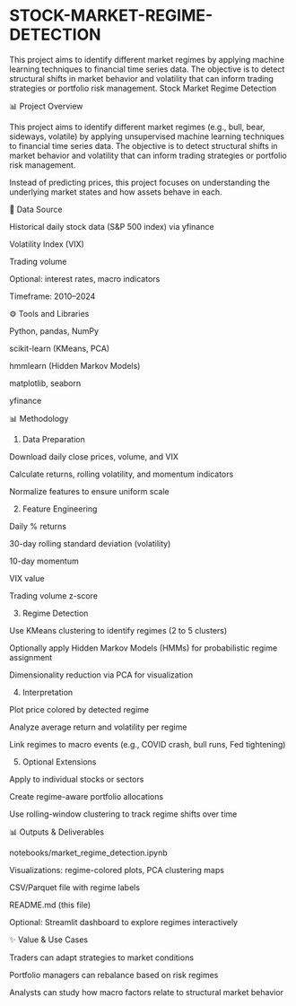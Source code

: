 # STOCK-MARKET-REGIME-DETECTION
This project aims to identify different market regimes by applying machine learning techniques to financial time series data. The objective is to detect structural shifts in market behavior and volatility that can inform trading strategies or portfolio risk management.
Stock Market Regime Detection

📊 Project Overview

This project aims to identify different market regimes (e.g., bull, bear, sideways, volatile) by applying unsupervised machine learning techniques to financial time series data. The objective is to detect structural shifts in market behavior and volatility that can inform trading strategies or portfolio risk management.

Instead of predicting prices, this project focuses on understanding the underlying market states and how assets behave in each.

📂 Data Source

Historical daily stock data (S&P 500 index) via yfinance

Volatility Index (VIX)

Trading volume

Optional: interest rates, macro indicators

Timeframe: 2010–2024

⚙️ Tools and Libraries

Python, pandas, NumPy

scikit-learn (KMeans, PCA)

hmmlearn (Hidden Markov Models)

matplotlib, seaborn

yfinance

📊 Methodology

1. Data Preparation

Download daily close prices, volume, and VIX

Calculate returns, rolling volatility, and momentum indicators

Normalize features to ensure uniform scale

2. Feature Engineering

Daily % returns

30-day rolling standard deviation (volatility)

10-day momentum

VIX value

Trading volume z-score

3. Regime Detection

Use KMeans clustering to identify regimes (2 to 5 clusters)

Optionally apply Hidden Markov Models (HMMs) for probabilistic regime assignment

Dimensionality reduction via PCA for visualization

4. Interpretation

Plot price colored by detected regime

Analyze average return and volatility per regime

Link regimes to macro events (e.g., COVID crash, bull runs, Fed tightening)

5. Optional Extensions

Apply to individual stocks or sectors

Create regime-aware portfolio allocations

Use rolling-window clustering to track regime shifts over time

📊 Outputs & Deliverables

notebooks/market_regime_detection.ipynb

Visualizations: regime-colored plots, PCA clustering maps

CSV/Parquet file with regime labels

README.md (this file)

Optional: Streamlit dashboard to explore regimes interactively

✨ Value & Use Cases

Traders can adapt strategies to market conditions

Portfolio managers can rebalance based on risk regimes

Analysts can study how macro factors relate to structural market behavior


